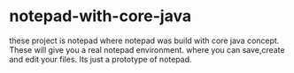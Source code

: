 # notepad-with-core-java
these project is notepad where notepad was build with core java concept. These will give you a real notepad environment. where you can save,create and edit your files.
Its just a prototype of notepad.
